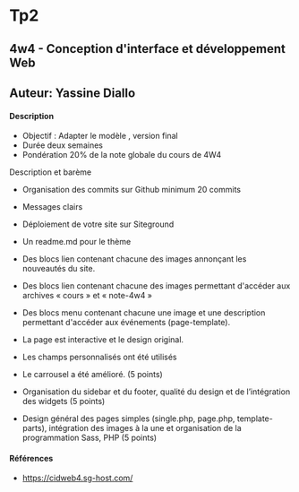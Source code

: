 # Tp2
## 4w4 - Conception d'interface et développement Web
## Auteur: Yassine Diallo
#### Description

- Objectif : Adapter le modèle , version final
- Durée deux semaines
- Pondération  20% de la note globale du cours de 4W4

Description et barème

- Organisation des commits sur Github minimum 20 commits 
- Messages clairs
- Déploiement de votre site sur Siteground
- Un readme.md pour le thème 
- Des blocs lien contenant chacune des images annonçant les nouveautés du site.
- Des blocs lien contenant chacune des images permettant d'accéder aux archives « cours » et « note-4w4 »
- Des blocs menu contenant chacune une image et une description permettant d'accéder aux événements     (page-template).
- La page est interactive et le design original.
- Les champs personnalisés ont été utilisés
- Le carrousel a été amélioré. (5 points)

- Organisation du sidebar et du footer, qualité du design et de l’intégration des widgets (5 points)

- Design général des pages simples (single.php, page.php, template-parts), intégration des images à la une et organisation de la programmation Sass, PHP (5 points)

#### Références

- https://cidweb4.sg-host.com/







